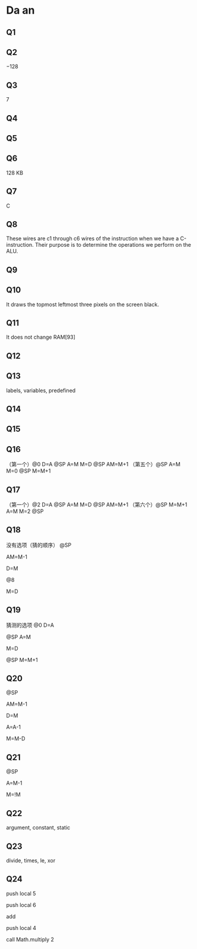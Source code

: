 # Da an

## Q1


## Q2
−128

## Q3
7

## Q4


## Q5


## Q6
128 KB

## Q7
C

## Q8
These wires are c1 through c6 wires of the instruction when we have a C-instruction. Their purpose is to determine the operations we perform on the ALU.

## Q9


## Q10
It draws the topmost leftmost three pixels on the screen black.

## Q11
 It does not change RAM[93]

## Q12


## Q13
labels, variables, predefined

## Q14

## Q15

## Q16
（第一个）@0 D=A @SP A=M M=D @SP AM=M+1
（第五个）@SP A=M M=0 @SP M=M+1

## Q17
（第一个）@2 D=A @SP A=M M=D @SP AM=M+1
（第六个）@SP M=M+1 A=M M=2 @SP

## Q18
没有选项（猜的顺序）
@SP

AM=M-1

D=M

@8

M=D

## Q19
猜测的选项
@0
D=A

@SP
A=M

M=D

@SP
M=M+1

## Q20
@SP

AM=M-1

D=M

A=A-1

M=M-D

## Q21
@SP

A=M-1

M=!M

## Q22
argument, constant, static

## Q23
 divide, times, le, xor

## Q24
push local 5

push local 6

add

push local 4

call Math.multiply 2
